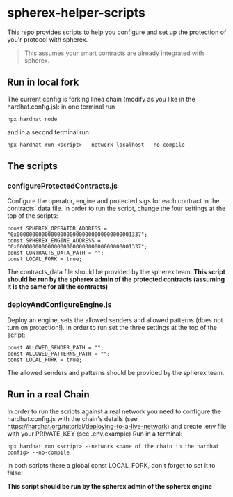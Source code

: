 # spherex-helper-scripts

This repo provides scripts to help you configure and set up the protection of you'r protocol with spherex. 

> This assumes your smart contracts are already integrated with spherex.



## Run in local fork
The current config is forking linea chain (modify as you like in the hardhat.config.js):
in one terminal run 
```
npx hardhat node
```
and in a second terminal run:
```
npx hardhat run <script> --network localhost --no-compile
```

## The scripts

### configureProtectedContracts.js
Configure the operator, engine and protected sigs for each contract in the contracts' data file.
In order to run the script, change the four settings at the top of the scripts:
```
const SPHEREX_OPERATOR_ADDRESS = "0x0000000000000000000000000000000000001337";
const SPHEREX_ENGINE_ADDRESS = "0x0000000000000000000000000000000000001337";
const CONTRACTS_DATA_PATH = "";
const LOCAL_FORK = true;
```
The contracts_data file should be provided by the spherex team.
**This script should be run by the spherex admin of the protected contracts (assuming it is the same for all the contracts)** 


### deployAndConfigureEngine.js
Deploy an engine, sets the allowed senders and allowed patterns (does not turn on protection!).
In order to run set the three settings at the top of the script:
```
const ALLOWED_SENDER_PATH = "";
const ALLOWED_PATTERNS_PATH = "";
const LOCAL_FORK = true;
```
The allowed senders and patterns should be provided by the spherex team.

## Run in a real Chain
In order to run the scripts against a real network you need to configure the hardhat.config.js with the chain's details (see https://hardhat.org/tutorial/deploying-to-a-live-network)   and create .env file with your PRIVATE_KEY (see .env.example)
Run in a terminal:
```
npx hardhat run <script> --network <name of the chain in the hardhat config> --no-compile
```
In both scripts there a global const LOCAL_FORK, don't forget to set it to false!

**This script should be run by the spherex admin of the spherex engine** 
